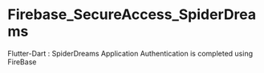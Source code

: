 # Firebase_SecureAccess_SpiderDreams
Flutter-Dart : SpiderDreams Application Authentication is completed using FireBase
